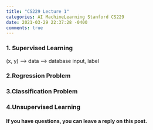 ```yaml
---
title: "CS229 Lecture 1"
categories: AI MachineLearning Stanford CS229
date: 2021-03-29 22:37:28 -0400
comments: true
---
```


### 1. Supervised Learning
(x, y) --> data --> database
input, label

### 2.Regression Problem

### 3.Classification Problem

### 4.Unsupervised Learning

#### If you have questions, you can leave a reply on this post.
